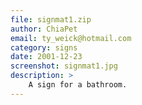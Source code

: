 ```yaml
---
file: signmat1.zip
author: ChiaPet
email: ty_weick@hotmail.com
category: signs
date: 2001-12-23
screenshot: signmat1.jpg
description: >
    A sign for a bathroom.
---
```

